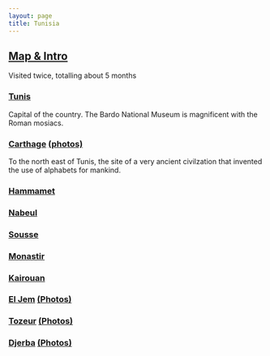 ```yaml
---
layout: page
title: Tunisia
---
```


## [Map & Intro](https://goo.gl/maps/yQwmSuaMXeiVmd9E7)

Visited twice, totalling about 5 months

### [Tunis](https://goo.gl/maps/8CVzKjp96jGheD1m8)  
Capital of the country.  The Bardo National Museum is magnificent with the Roman mosiacs.

### [Carthage](https://goo.gl/maps/zcrA9gFHeUq9ZzKFA) [(photos)](https://photos.app.goo.gl/1HCkYBRv7exDC3c78)  
To the north east of Tunis, the site of a very ancient civilzation that invented the use of alphabets for mankind.

### [Hammamet](https://goo.gl/maps/Rv52JvSb2ybHZXC67)  

### [Nabeul](https://goo.gl/maps/5oVERsjQi2EvZ9Dy6)  

### [Sousse](https://goo.gl/maps/VzsV4zLbQkhP7H1T8) 

### [Monastir](https://goo.gl/maps/FRTeEpFLV8ziuphF9) 

### [Kairouan](https://goo.gl/maps/Nm99QeNLgFP8My5h8)  

### [El Jem](https://goo.gl/maps/tMJ9x41EYnNuCRiV8) [(Photos)](https://photos.app.goo.gl/ufjCc4mmyvPFBJz4A)

### [Tozeur](https://goo.gl/maps/2GjfBSNLDBRkSCFy8) [(Photos)](https://photos.app.goo.gl/4xBwjsaJ1C7iHTMH8) 

### [Djerba](https://goo.gl/maps/81ipfk8gRR4KJ8pC8) [(Photos)](https://photos.app.goo.gl/p9rYRYEJpBp2ywiQA)

